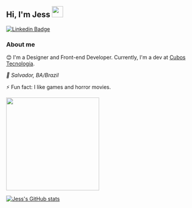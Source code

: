## Hi, I'm Jess   <img src="https://pic.chinesefontdesign.com/uploads/2018/02/chinesefontdesign.com-2018-02-17_05-40-13_240701.gif" width="30px">

<!--
**jessneri/jessneri** is a ✨ _special_ ✨ repository because its `README.md` (this file) appears on your GitHub profile.

Here are some ideas to get you started:

- 🔭 I’m currently working on ...
- 🌱 I’m currently learning ...
- 👯 I’m looking to collaborate on ...
- 🤔 I’m looking for help with ...
- 💬 Ask me about ...
- 📫 How to reach me: ...
- 😄 Pronouns: ...
- ⚡ Fun fact: ...
-->

</div>

[![Linkedin Badge](https://img.shields.io/badge/-LinkedIn-blue?style=flat-square&logo=Linkedin&logoColor=white&link=https://www.linkedin.com/in/jessicaneri/)](https://www.linkedin.com/in/jessicaneri/)

### About me
:blush: I'm a Designer and Front-end Developer. Currently, I'm a dev at [Cubos Tecnologia](https://cubos.io/).

<i>:round_pushpin: Salvador, BA/Brazil</i>

⚡ Fun fact: I like games and horror movies.

<img src="https://media.giphy.com/media/Xb7YboVOJOhcOmrnwI/giphy.gif" width="250px">

[![Jess's GitHub stats](https://github-readme-stats.vercel.app/api?username=jessneri)](https://github.com/anuraghazra/github-readme-stats)


 
